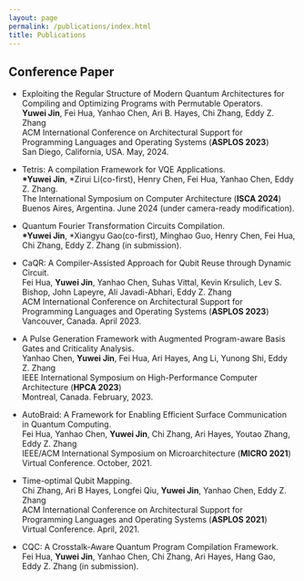 ```yaml
---
layout: page
permalink: /publications/index.html
title: Publications
---
```




## Conference Paper

- Exploiting the Regular Structure of Modern Quantum Architectures for Compiling and Optimizing Programs with Permutable Operators.<br>**Yuwei Jin**, Fei Hua, Yanhao Chen, Ari B. Hayes, Chi Zhang, Eddy Z. Zhang<br>ACM International Conference on Architectural Support for Programming Languages and Operating Systems (**ASPLOS 2023**)<br> San Diego, California, USA. May, 2024. 

- Tetris: A compilation Framework for VQE Applications. <br>**\*Yuwei Jin**, \*Zirui Li(co-first), Henry Chen, Fei Hua, Yanhao Chen, Eddy Z. Zhang. <br>The International Symposium on Computer Architecture (**ISCA 2024**) <br> Buenos Aires, Argentina. June 2024 (under camera-ready modification).
- Quantum Fourier Transformation Circuits Compilation. <br> **\*Yuwei Jin**, \*Xiangyu Gao(co-first), Minghao Guo, Henry Chen, Fei Hua, Chi Zhang, Eddy Z. Zhang (in submission).
- CaQR: A Compiler-Assisted Approach for Qubit Reuse through Dynamic Circuit. <br> Fei Hua, **Yuwei Jin**, Yanhao Chen, Suhas Vittal, Kevin Krsulich, Lev S. Bishop, John Lapeyre, Ali Javadi-Abhari, Eddy Z. Zhang <br>
ACM International Conference on Architectural Support for Programming Languages and Operating Systems (**ASPLOS 2023**)<br> Vancouver, Canada. April 2023.
- A Pulse Generation Framework with Augmented Program-aware Basis Gates and Criticality Analysis. <br>
Yanhao Chen, **Yuwei Jin**, Fei Hua, Ari Hayes, Ang Li, Yunong Shi, Eddy Z. Zhang <br>
IEEE International Symposium on High-Performance Computer Architecture (**HPCA 2023**) <br>
Montreal, Canada. February, 2023.
- AutoBraid: A Framework for Enabling Efficient Surface Communication in Quantum Computing. <br>
Fei Hua, Yanhao Chen, **Yuwei Jin**, Chi Zhang, Ari Hayes, Youtao Zhang, Eddy Z. Zhang <br>
IEEE/ACM International Symposium on Microarchitecture (**MICRO 2021**) <br>
Virtual Conference. October, 2021.
- Time-optimal Qubit Mapping. <br>
Chi Zhang, Ari B Hayes, Longfei Qiu, **Yuwei Jin**, Yanhao Chen, Eddy Z. Zhang <br>
ACM International Conference on Architectural Support for Programming Languages and Operating Systems (**ASPLOS 2021**) <br>
Virtual Conference. April, 2021.

- CQC: A Crosstalk-Aware Quantum Program Compilation Framework. <br>
Fei Hua, **Yuwei Jin**, Yanhao Chen, Chi Zhang, Ari Hayes, Hang Gao, Eddy Z. Zhang (in submission).
  <br>


